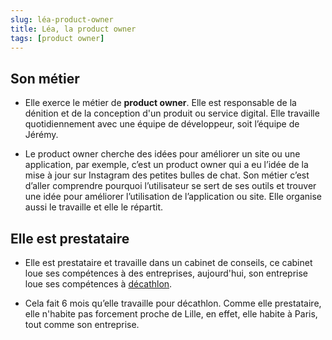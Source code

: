 ```yaml
---
slug: léa-product-owner
title: Léa, la product owner
tags: [product owner]
---
```


## Son métier

- Elle exerce le métier de **product owner**. Elle est responsable de la dénition et de la conception d'un produit ou service digital. Elle travaille quotidiennement avec une équipe de développeur, soit l’équipe de Jérémy.  

- Le product owner cherche des idées pour améliorer un site ou une application, par exemple, c’est un product owner qui a eu l’idée de la mise à jour sur Instagram des petites bulles de chat. Son métier c’est d’aller comprendre pourquoi l’utilisateur se sert de ses outils et trouver une idée pour améliorer l’utilisation de l’application ou site. Elle organise aussi le travaille et elle le répartit.

## Elle est prestataire

- Elle est prestataire et travaille dans un cabinet de conseils, ce cabinet loue ses compétences à des entreprises, aujourd'hui, son entreprise loue ses compétences à [décathlon](https://www.decathlon.fr).  

- Cela fait 6 mois qu’elle travaille pour décathlon. Comme elle prestataire, elle n'habite pas forcement proche de Lille, en effet, elle habite à Paris, tout comme son entreprise.  
